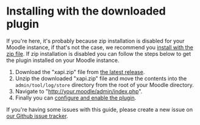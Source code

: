 # Installing with the downloaded plugin
If you're here, it's probably because zip installation is disabled for your Moodle instance, if that's not the case, we recommend you [install with the zip file](install-with-zip.md). If zip installation is disabled you can follow the steps below to get the plugin installed on your Moodle instance.

1. Download the "xapi.zip" file from [the latest release](https://github.com/xAPI-vle/moodle-logstore_xapi/releases/latest).
1. Unzip the downloaded "xapi.zip" file and move the contents into the `admin/tool/log/store` directory from the root of your Moodle directory.
1. Navigate to "http://your.moodle/admin/index.php".
1. Finally you can [configure and enable the plugin](enable-the-plugin.md).

If you're having some issues with this guide, please create a new issue on [our Github issue tracker](https://github.com/xAPI-vle/moodle-logstore_xapi/issues). 

